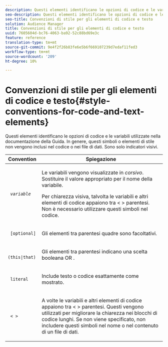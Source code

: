 ```yaml
---
description: Questi elementi identificano le opzioni di codice e le variabili utilizzate nella documentazione della Guida. In genere, questi simboli o elementi di stile non vengono inclusi nel codice o nei file di dati. Sono solo indicatori visivi.
seo-description: Questi elementi identificano le opzioni di codice e le variabili utilizzate nella documentazione della Guida. In genere, questi simboli o elementi di stile non vengono inclusi nel codice o nei file di dati. Sono solo indicatori visivi.
seo-title: Convenzioni di stile per gli elementi di codice e testo
solution: Audience Manager
title: Convenzioni di stile per gli elementi di codice e testo
uuid: 7605604d-bc76-4063-ba92-52c88bd69e3c
feature: reference
translation-type: tm+mt
source-git-commit: 9e4f2f26b83fe6e5b6f669107239d7edaf11fed3
workflow-type: tm+mt
source-wordcount: '209'
ht-degree: 10%

---
```



# Convenzioni di stile per gli elementi di codice e testo{#style-conventions-for-code-and-text-elements}

Questi elementi identificano le opzioni di codice e le variabili utilizzate nella documentazione della Guida. In genere, questi simboli o elementi di stile non vengono inclusi nel codice o nei file di dati. Sono solo indicatori visivi.

<table id="table_EBEF9490D90041BD8B7ABE3AF1AF35B6"> 
 <thead> 
  <tr> 
   <th colname="col1" class="entry"> Convention </th> 
   <th colname="col2" class="entry"> Spiegazione </th> 
  </tr> 
 </thead>
 <tbody> 
  <tr> 
   <td colname="col1"> <p> <code> <i>variable</i> </code> </p> </td> 
   <td colname="col2"> <p>Le variabili vengono visualizzate in <i>corsivo</i>. Sostituire il valore appropriato per il nome della variabile. </p> <p>Per chiarezza visiva, talvolta le variabili e altri elementi di codice appaiono tra &lt; &gt; parentesi. Non è necessario utilizzare questi simboli nel codice. </p> </td> 
  </tr> 
  <tr> 
   <td colname="col1"> <p> <code> [optional]</code> </p> </td> 
   <td colname="col2"> <p>Gli elementi tra parentesi quadre sono facoltativi. </p> </td> 
  </tr> 
  <tr> 
   <td colname="col1"> <p> <code> (this|that) </code> </p> </td> 
   <td colname="col2"> <p>Gli elementi tra parentesi indicano una scelta booleana <span class="wintitle"> OR</span> . </p> </td> 
  </tr> 
  <tr> 
   <td colname="col1"> <p> <code> literal</code> </p> </td> 
   <td colname="col2"> <p>Include testo o codice esattamente come mostrato. </p> </td> 
  </tr> 
  <tr> 
   <td colname="col1"> <p> <code> &lt; &gt;</code> </p> </td> 
   <td colname="col2"> <p>A volte le variabili e altri elementi di codice appaiono tra &lt; &gt; parentesi. Questi vengono utilizzati per migliorare la chiarezza nei blocchi di codice lunghi. Se non viene specificato, non includere questi simboli nel nome o nel contenuto di un file di dati. </p> </td> 
  </tr> 
 </tbody> 
</table>

